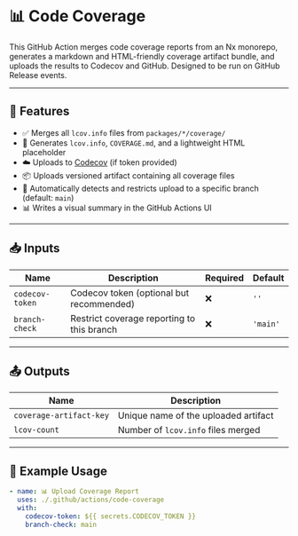 # 📊 Code Coverage

This GitHub Action merges code coverage reports from an Nx monorepo, generates a markdown and HTML-friendly coverage artifact bundle, and uploads the results to Codecov and GitHub. Designed to be run on GitHub Release events.

---

## 🚀 Features

- ✅ Merges all `lcov.info` files from `packages/*/coverage/`
- 📄 Generates `lcov.info`, `COVERAGE.md`, and a lightweight HTML placeholder
- ☁️ Uploads to [Codecov](https://codecov.io/) (if token provided)
- 📦 Uploads versioned artifact containing all coverage files
- 🧠 Automatically detects and restricts upload to a specific branch (default: `main`)
- 📊 Writes a visual summary in the GitHub Actions UI

---

## 📥 Inputs

| Name             | Description                                        | Required | Default     |
|------------------|----------------------------------------------------|----------|-------------|
| `codecov-token`   | Codecov token (optional but recommended)           | ❌       | `''`        |
| `branch-check`    | Restrict coverage reporting to this branch         | ❌       | `'main'`    |

---

## 📤 Outputs

| Name                  | Description                             |
|-----------------------|-----------------------------------------|
| `coverage-artifact-key` | Unique name of the uploaded artifact    |
| `lcov-count`            | Number of `lcov.info` files merged     |

---

## 🧪 Example Usage

```yaml
- name: 📊 Upload Coverage Report
  uses: ./.github/actions/code-coverage
  with:
    codecov-token: ${{ secrets.CODECOV_TOKEN }}
    branch-check: main

